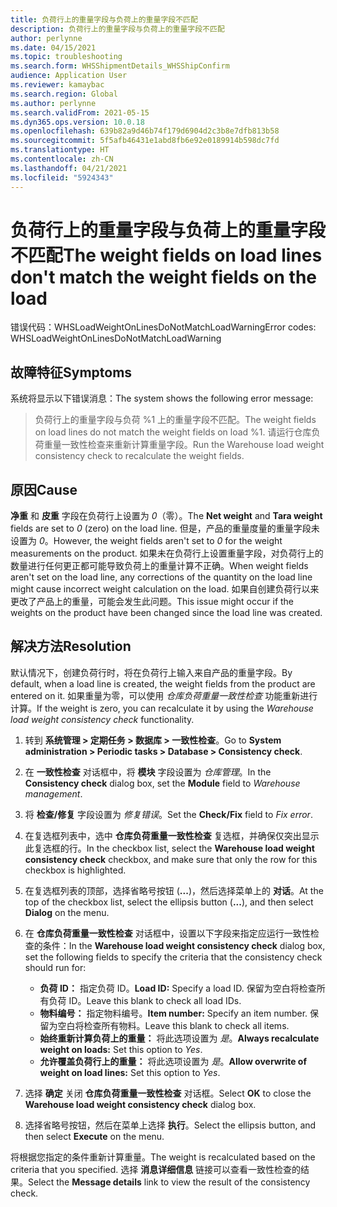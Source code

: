 ```yaml
---
title: 负荷行上的重量字段与负荷上的重量字段不匹配
description: 负荷行上的重量字段与负荷上的重量字段不匹配
author: perlynne
ms.date: 04/15/2021
ms.topic: troubleshooting
ms.search.form: WHSShipmentDetails_WHSShipConfirm
audience: Application User
ms.reviewer: kamaybac
ms.search.region: Global
ms.author: perlynne
ms.search.validFrom: 2021-05-15
ms.dyn365.ops.version: 10.0.18
ms.openlocfilehash: 639b82a9d46b74f179d6904d2c3b8e7dfb813b58
ms.sourcegitcommit: 5f5afb46431e1abd8fb6e92e0189914b598dc7fd
ms.translationtype: HT
ms.contentlocale: zh-CN
ms.lasthandoff: 04/21/2021
ms.locfileid: "5924343"
---
```

# <a name="the-weight-fields-on-load-lines-dont-match-the-weight-fields-on-the-load"></a><span data-ttu-id="2f242-103">负荷行上的重量字段与负荷上的重量字段不匹配</span><span class="sxs-lookup"><span data-stu-id="2f242-103">The weight fields on load lines don't match the weight fields on the load</span></span>

<span data-ttu-id="2f242-104">错误代码：WHSLoadWeightOnLinesDoNotMatchLoadWarning</span><span class="sxs-lookup"><span data-stu-id="2f242-104">Error codes: WHSLoadWeightOnLinesDoNotMatchLoadWarning</span></span>

## <a name="symptoms"></a><span data-ttu-id="2f242-105">故障特征</span><span class="sxs-lookup"><span data-stu-id="2f242-105">Symptoms</span></span>

<span data-ttu-id="2f242-106">系统将显示以下错误消息：</span><span class="sxs-lookup"><span data-stu-id="2f242-106">The system shows the following error message:</span></span>

> <span data-ttu-id="2f242-107">负荷行上的重量字段与负荷 %1 上的重量字段不匹配。</span><span class="sxs-lookup"><span data-stu-id="2f242-107">The weight fields on load lines do not match the weight fields on load %1.</span></span> <span data-ttu-id="2f242-108">请运行仓库负荷重量一致性检查来重新计算重量字段。</span><span class="sxs-lookup"><span data-stu-id="2f242-108">Run the Warehouse load weight consistency check to recalculate the weight fields.</span></span>

## <a name="cause"></a><span data-ttu-id="2f242-109">原因</span><span class="sxs-lookup"><span data-stu-id="2f242-109">Cause</span></span>

<span data-ttu-id="2f242-110">**净重** 和 **皮重** 字段在负荷行上设置为 *0*（零）。</span><span class="sxs-lookup"><span data-stu-id="2f242-110">The **Net weight** and **Tara weight** fields are set to *0* (zero) on the load line.</span></span> <span data-ttu-id="2f242-111">但是，产品的重量度量的重量字段未设置为 *0*。</span><span class="sxs-lookup"><span data-stu-id="2f242-111">However, the weight fields aren't set to *0* for the weight measurements on the product.</span></span> <span data-ttu-id="2f242-112">如果未在负荷行上设置重量字段，对负荷行上的数量进行任何更正都可能导致负荷上的重量计算不正确。</span><span class="sxs-lookup"><span data-stu-id="2f242-112">When weight fields aren't set on the load line, any corrections of the quantity on the load line might cause incorrect weight calculation on the load.</span></span> <span data-ttu-id="2f242-113">如果自创建负荷行以来更改了产品上的重量，可能会发生此问题。</span><span class="sxs-lookup"><span data-stu-id="2f242-113">This issue might occur if the weights on the product have been changed since the load line was created.</span></span>

## <a name="resolution"></a><span data-ttu-id="2f242-114">解决方法</span><span class="sxs-lookup"><span data-stu-id="2f242-114">Resolution</span></span>

<span data-ttu-id="2f242-115">默认情况下，创建负荷行时，将在负荷行上输入来自产品的重量字段。</span><span class="sxs-lookup"><span data-stu-id="2f242-115">By default, when a load line is created, the weight fields from the product are entered on it.</span></span> <span data-ttu-id="2f242-116">如果重量为零，可以使用 *仓库负荷重量一致性检查* 功能重新进行计算。</span><span class="sxs-lookup"><span data-stu-id="2f242-116">If the weight is zero, you can recalculate it by using the *Warehouse load weight consistency check* functionality.</span></span>

1. <span data-ttu-id="2f242-117">转到 **系统管理 \> 定期任务 \> 数据库 \> 一致性检查**。</span><span class="sxs-lookup"><span data-stu-id="2f242-117">Go to **System administration \> Periodic tasks \> Database \> Consistency check**.</span></span>
1. <span data-ttu-id="2f242-118">在 **一致性检查** 对话框中，将 **模块** 字段设置为 *仓库管理*。</span><span class="sxs-lookup"><span data-stu-id="2f242-118">In the **Consistency check** dialog box, set the **Module** field to *Warehouse management*.</span></span>
1. <span data-ttu-id="2f242-119">将 **检查/修复** 字段设置为 *修复错误*。</span><span class="sxs-lookup"><span data-stu-id="2f242-119">Set the **Check/Fix** field to *Fix error*.</span></span>
1. <span data-ttu-id="2f242-120">在复选框列表中，选中 **仓库负荷重量一致性检查** 复选框，并确保仅突出显示此复选框的行。</span><span class="sxs-lookup"><span data-stu-id="2f242-120">In the checkbox list, select the **Warehouse load weight consistency check** checkbox, and make sure that only the row for this checkbox is highlighted.</span></span>
1. <span data-ttu-id="2f242-121">在复选框列表的顶部，选择省略号按钮 (**...**)，然后选择菜单上的 **对话**。</span><span class="sxs-lookup"><span data-stu-id="2f242-121">At the top of the checkbox list, select the ellipsis button (**...**), and then select **Dialog** on the menu.</span></span>
1. <span data-ttu-id="2f242-122">在 **仓库负荷重量一致性检查** 对话框中，设置以下字段来指定应运行一致性检查的条件：</span><span class="sxs-lookup"><span data-stu-id="2f242-122">In the **Warehouse load weight consistency check** dialog box, set the following fields to specify the criteria that the consistency check should run for:</span></span>

    - <span data-ttu-id="2f242-123">**负荷 ID：** 指定负荷 ID。</span><span class="sxs-lookup"><span data-stu-id="2f242-123">**Load ID:** Specify a load ID.</span></span> <span data-ttu-id="2f242-124">保留为空白将检查所有负荷 ID。</span><span class="sxs-lookup"><span data-stu-id="2f242-124">Leave this blank to check all load IDs.</span></span>
    - <span data-ttu-id="2f242-125">**物料编号：** 指定物料编号。</span><span class="sxs-lookup"><span data-stu-id="2f242-125">**Item number:** Specify an item number.</span></span> <span data-ttu-id="2f242-126">保留为空白将检查所有物料。</span><span class="sxs-lookup"><span data-stu-id="2f242-126">Leave this blank to check all items.</span></span>
    - <span data-ttu-id="2f242-127">**始终重新计算负荷上的重量：** 将此选项设置为 *是*。</span><span class="sxs-lookup"><span data-stu-id="2f242-127">**Always recalculate weight on loads:** Set this option to *Yes*.</span></span>
    - <span data-ttu-id="2f242-128">**允许覆盖负荷行上的重量：** 将此选项设置为 *是*。</span><span class="sxs-lookup"><span data-stu-id="2f242-128">**Allow overwrite of weight on load lines:** Set this option to *Yes*.</span></span>

1. <span data-ttu-id="2f242-129">选择 **确定** 关闭 **仓库负荷重量一致性检查** 对话框。</span><span class="sxs-lookup"><span data-stu-id="2f242-129">Select **OK** to close the **Warehouse load weight consistency check** dialog box.</span></span>
1. <span data-ttu-id="2f242-130">选择省略号按钮，然后在菜单上选择 **执行**。</span><span class="sxs-lookup"><span data-stu-id="2f242-130">Select the ellipsis button, and then select **Execute** on the menu.</span></span>

<span data-ttu-id="2f242-131">将根据您指定的条件重新计算重量。</span><span class="sxs-lookup"><span data-stu-id="2f242-131">The weight is recalculated based on the criteria that you specified.</span></span> <span data-ttu-id="2f242-132">选择 **消息详细信息** 链接可以查看一致性检查的结果。</span><span class="sxs-lookup"><span data-stu-id="2f242-132">Select the **Message details** link to view the result of the consistency check.</span></span>
